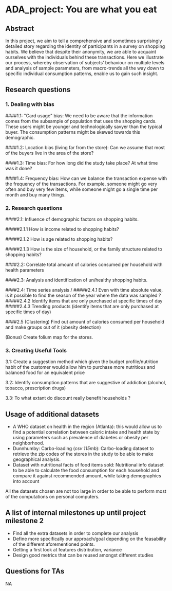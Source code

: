 # ADA_project: You are what you eat

## Abstract

In this project, we aim to tell a comprehensive and sometimes surprisingly detailed story regarding the identity of participants in a survey on shopping habits. We believe that despite their anonymity, we are able to acquaint ourselves with the individuals behind these transactions. Here we illustrate our process, whereby observation of subjects’ behaviour on multiple levels and analysis of sample parameters, from macro-trends all the way down to specific individual consumption patterns, enable us to gain such insight.

## Research questions
### 1. Dealing with bias
  ####1.1: "Card usage" bias: We need to be aware that the information comes from the subsample of population that uses the shopping cards. These users might be younger and technologically savyer than the typical buyer. The consumption patterns might be skewed towards this demographic.  

  ####1.2: Location bias (living far from the store): Can we assume that most of the buyers live in the area of the store?

  ####1.3: Time bias: For how long did the study take place? At what time was it done?

  ####1.4: Frequency bias: How can we balance the transaction expense with the frequency of the transactions. For example, someone might go very often and buy very few items, while someone might go a single time per month and buy many things.


### 2. Research questions
  ####2.1: Influence of demographic factors on shopping habits.

  #####2.1.1 How is income related to shopping habits?

  #####2.1.2 How is age related to shopping habits?

  #####2.1.3 How is the size of household, or the family structure related to shopping habits?

  ####2.2: Correlate total amount of calories consumed per household with health parameters

  ####2.3: Analysis and identification of un/healthy shopping habits.

  ####2.4: Time series analysis /
  #####2.4.1 Even with time absolute value, is it possible to find the season of the year where the data was sampled ?
  #####2.4.2 Identify items that are only purchased at specific times of day
  #####2.4.3 Trending products (identify items that are only purchased at specific times of day)

  ####2.5 (Clustering) Find out amount of calories consumed per household and make groups out of it (obesity detection)

  (Bonus) Create folium map for the stores.  

### 3. Creating Useful Tools
  3.1: Create a suggestion method which given the budget profile/nutrition habit of the customer would allow him to purchase more nutritious and balanced food for an equivalent price

  3.2: Identify consumption patterns that are suggestive of addiction (alcohol, tobacco, prescription drugs)

  3.3: To what extant do discount really benefit households ?


## Usage of additional datasets
- A WHO dataset on health in the region (Atlanta): this would allow us to find a potential correlation between caloric intake and health state by using parameters such as prevalence of diabetes or obesity per neighborhood.
- Dunnhumby: Carbo-loading (_csv 115mb_): Carbo-loading dataset to retrieve the zip codes of the stores in the study to be able to make geographical analysis.
- Dataset with nutritional facts of food items sold: Nutritional info dataset to be able to calculate the food consumption for each household and compare it against recommended amount, while taking demographics into account


All the datasets chosen are not too large in order to be able to perform most of the computations on personal computers.

## A list of internal milestones up until project milestone 2
- Find all the extra datasets in order to complete our analysis
- Define more specifically our approach/goal depending on the feasability of the different aforementioned points.
- Getting a first look at features distribution, variance
- Design good metrics that can be reused amongst different studies

## Questions for TAs
NA
